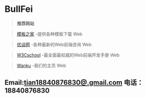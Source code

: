 BullFei
===========
>**推荐网站**

>

>    [模板之家][1] -提供各种模板下载  Web

>    [优设网][2] -各种最新的Web前端咨询  Web

>    [W3Cschool][3] -最全面最权威的Web前端开发手册  Web

>    [Wanku][4] -我们的主页  Web



Email:[tian18840876830@.gmail.com][5]
电话：18840876830
---------------------------------------------------------------
[1]:http://www.cssmoban.com/
[2]:http://www.uisdc.com/
[3]:http://www.w3school.com.cn/
[4]:http://www.wankuceping.com/
[5]:tian18840876830@gmail.com/
[6]:18840876830
